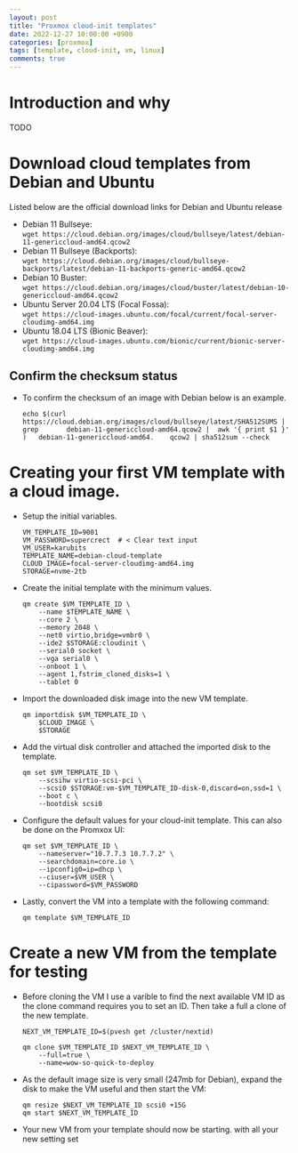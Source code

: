 ```yaml
---
layout: post
title: "Proxmox cloud-init templates"
date: 2022-12-27 10:00:00 +0900
categories: [proxmox]
tags: [template, cloud-init, vm, linux]
comments: true
---
```

# Introduction and why 

TODO

# Download cloud templates from Debian and Ubuntu

Listed below are the official download links for Debian and Ubuntu release

- Debian 11 Bullseye:<br>
`wget https://cloud.debian.org/images/cloud/bullseye/latest/debian-11-genericcloud-amd64.qcow2`
- Debian 11 Bullseye (Backports):<br>
`wget https://cloud.debian.org/images/cloud/bullseye-backports/latest/debian-11-backports-generic-amd64.qcow2`
- Debian 10 Buster:<br>
`wget https://cloud.debian.org/images/cloud/buster/latest/debian-10-genericcloud-amd64.qcow2`
- Ubuntu Server 20.04 LTS (Focal Fossa):<br>
`wget https://cloud-images.ubuntu.com/focal/current/focal-server-cloudimg-amd64.img`
- Ubuntu 18.04 LTS (Bionic Beaver):<br>
`wget https://cloud-images.ubuntu.com/bionic/current/bionic-server-cloudimg-amd64.img`

## Confirm the checksum status

- To confirm the checksum of an image with Debian below is an example. 
  ```shell
  echo $(curl https://cloud.debian.org/images/cloud/bullseye/latest/SHA512SUMS | grep       debian-11-genericcloud-amd64.qcow2 |  awk '{ print $1 }' )   debian-11-genericcloud-amd64.    qcow2 | sha512sum --check 
  ```

# Creating your first VM template with a cloud image. 

- Setup the initial variables. 
  ```shell
  VM_TEMPLATE_ID=9001
  VM_PASSWORD=supercrect  # < Clear text input
  VM_USER=karubits
  TEMPLATE_NAME=debian-cloud-template
  CLOUD_IMAGE=focal-server-cloudimg-amd64.img
  STORAGE=nvme-2tb
  ```
- Create the initial template with the minimum values. 
  ```shell
  qm create $VM_TEMPLATE_ID \
      --name $TEMPLATE_NAME \
      --core 2 \
      --memory 2048 \
      --net0 virtio,bridge=vmbr0 \
      --ide2 $STORAGE:cloudinit \
      --serial0 socket \
      --vga serial0 \
      --onboot 1 \
      --agent 1,fstrim_cloned_disks=1 \
      --tablet 0
  ```
- Import the downloaded disk image into the new VM template. 
  ```shell
  qm importdisk $VM_TEMPLATE_ID \
      $CLOUD_IMAGE \
      $STORAGE
  ```
- Add the virtual disk controller and attached the imported disk to the template. 
  ```shell
  qm set $VM_TEMPLATE_ID \
      --scsihw virtio-scsi-pci \
      --scsi0 $STORAGE:vm-$VM_TEMPLATE_ID-disk-0,discard=on,ssd=1 \
      --boot c \
      --bootdisk scsi0
  ```

- Configure the default values for your cloud-init template. This can also be done on the Promxox UI:
  ```shell
  qm set $VM_TEMPLATE_ID \
      --nameserver="10.7.7.3 10.7.7.2" \
      --searchdomain=core.io \
      --ipconfig0=ip=dhcp \
      --ciuser=$VM_USER \
      --cipassword=$VM_PASSWORD
  ```

- Lastly, convert the VM into a template with the following command:<br>
  ```shell
  qm template $VM_TEMPLATE_ID
  ```

# Create a new VM from the template for testing

- Before cloning the VM I use a varible to find the next available VM ID as the clone command requires you to set an ID. Then take a full a clone of the new template. 
  ```shell
  NEXT_VM_TEMPLATE_ID=$(pvesh get /cluster/nextid)

  qm clone $VM_TEMPLATE_ID $NEXT_VM_TEMPLATE_ID \
      --full=true \
      --name=wow-so-quick-to-deploy
  ```
- As the default image size is very small (247mb for Debian), expand the disk to make the VM useful and then start the VM:
  ```shell
  qm resize $NEXT_VM_TEMPLATE_ID scsi0 +15G
  qm start $NEXT_VM_TEMPLATE_ID
  ```
- Your new VM from your template should now be starting. with all your new setting set